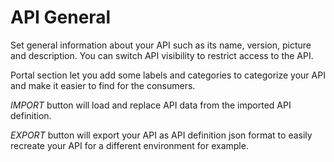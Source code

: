 # API General

Set general information about your API such as its name, version, picture and description.
You can switch API visibility to restrict access to the API.

Portal section let you add some labels and categories to categorize your API and make it easier to find for the consumers.

_IMPORT_ button will load and replace API data from the imported API definition.

_EXPORT_ button will export your API as API definition json format to easily recreate your API for a different environment for example.
